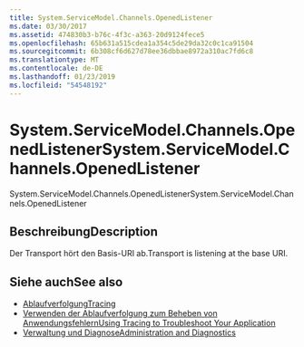 ```yaml
---
title: System.ServiceModel.Channels.OpenedListener
ms.date: 03/30/2017
ms.assetid: 474830b3-b76c-4f3c-a363-20d9124fece5
ms.openlocfilehash: 65b631a515cdea1a354c5de29da32c0c1ca91504
ms.sourcegitcommit: 6b308cf6d627d78ee36dbbae8972a310ac7fd6c8
ms.translationtype: MT
ms.contentlocale: de-DE
ms.lasthandoff: 01/23/2019
ms.locfileid: "54548192"
---
```

# <a name="systemservicemodelchannelsopenedlistener"></a><span data-ttu-id="beeb3-102">System.ServiceModel.Channels.OpenedListener</span><span class="sxs-lookup"><span data-stu-id="beeb3-102">System.ServiceModel.Channels.OpenedListener</span></span>
<span data-ttu-id="beeb3-103">System.ServiceModel.Channels.OpenedListener</span><span class="sxs-lookup"><span data-stu-id="beeb3-103">System.ServiceModel.Channels.OpenedListener</span></span>  
  
## <a name="description"></a><span data-ttu-id="beeb3-104">Beschreibung</span><span class="sxs-lookup"><span data-stu-id="beeb3-104">Description</span></span>  
 <span data-ttu-id="beeb3-105">Der Transport hört den Basis-URI ab.</span><span class="sxs-lookup"><span data-stu-id="beeb3-105">Transport is listening at the base URI.</span></span>  
  
## <a name="see-also"></a><span data-ttu-id="beeb3-106">Siehe auch</span><span class="sxs-lookup"><span data-stu-id="beeb3-106">See also</span></span>
- [<span data-ttu-id="beeb3-107">Ablaufverfolgung</span><span class="sxs-lookup"><span data-stu-id="beeb3-107">Tracing</span></span>](../../../../../docs/framework/wcf/diagnostics/tracing/index.md)
- [<span data-ttu-id="beeb3-108">Verwenden der Ablaufverfolgung zum Beheben von Anwendungsfehlern</span><span class="sxs-lookup"><span data-stu-id="beeb3-108">Using Tracing to Troubleshoot Your Application</span></span>](../../../../../docs/framework/wcf/diagnostics/tracing/using-tracing-to-troubleshoot-your-application.md)
- [<span data-ttu-id="beeb3-109">Verwaltung und Diagnose</span><span class="sxs-lookup"><span data-stu-id="beeb3-109">Administration and Diagnostics</span></span>](../../../../../docs/framework/wcf/diagnostics/index.md)
